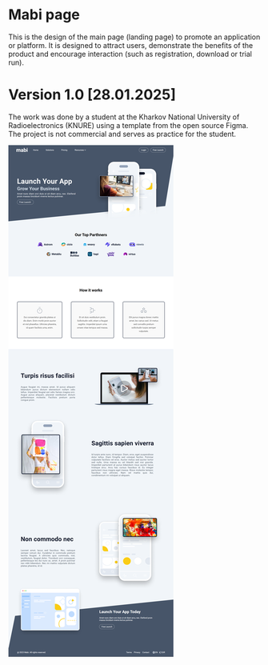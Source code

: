 # Mabi page

This is the design of the main page (landing page) to promote an application or platform. It is designed to attract users, demonstrate the benefits of the product and encourage interaction (such as registration, download or trial run).

# Version 1.0 [28.01.2025]

The work was done by a student at the Kharkov National University of Radioelectronics (KNURE)
 using a template from the open source Figma.
 The project is not commercial and serves as practice for the student.

![Page preview](https://github.com/4lloe/Images/blob/546f037e610fcf08b697eda28ae562e7ec2317cf/preview.png)
